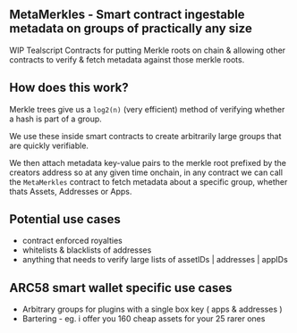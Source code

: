 ## MetaMerkles - Smart contract ingestable metadata on groups of practically any size

WIP Tealscript Contracts for putting Merkle roots on chain & allowing other contracts to verify & fetch metadata against those merkle roots.

## How does this work?

Merkle trees give us a `log2(n)` (very efficient) method of verifying whether a hash is part of a group.

We use these inside smart contracts to create arbitrarily large groups that are quickly verifiable.

We then attach metadata key-value pairs to the merkle root prefixed by the creators address so at any given time onchain, in any contract we can call the `MetaMerkles` contract to fetch metadata about a specific group, whether thats Assets, Addresses or Apps.

## Potential use cases
- contract enforced royalties
- whitelists & blacklists of addresses
- anything that needs to verify large lists of assetIDs | addresses | appIDs

## ARC58 smart wallet specific use cases
- Arbitrary groups for plugins with a single box key ( apps & addresses )
- Bartering - eg. i offer you 160 cheap assets for your 25 rarer ones
